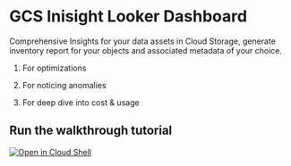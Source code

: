 # GCS Inisight Looker Dashboard



Comprehensive Insights for your data assets in Cloud Storage, generate inventory report for your objects and associated metadata of your choice. 

1. For optimizations

2. For noticing anomalies

3. For deep dive into cost & usage





## Run the walkthrough tutorial

[![Open in Cloud Shell](http://gstatic.com/cloudssh/images/open-btn.svg)](https://console.cloud.google.com/cloudshell/editor?cloudshell_git_repo=https://github.com/edjoracoro/professional-services&cloudshell_tutorial=examples/gcs_insight/insight_walkthrough.md)
